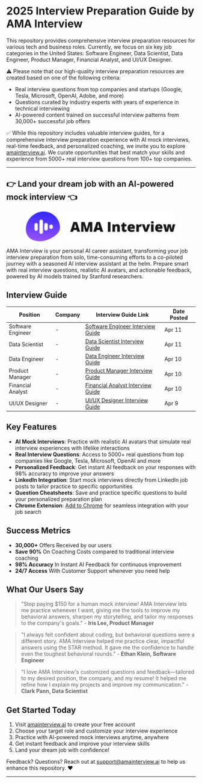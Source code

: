 # 2025 Interview Preparation Guide by AMA Interview

This repository provides comprehensive interview preparation resources for various tech and business roles. Currently, we focus on six key job categories in the United States: Software Engineer, Data Scientist, Data Engineer, Product Manager, Financial Analyst, and UI/UX Designer.

⚠️ Please note that our high-quality interview preparation resources are created based on one of the following criteria:

* Real interview questions from top companies and startups (Google, Tesla, Microsoft, OpenAI, Adobe, and more)
* Questions curated by industry experts with years of experience in technical interviewing
* AI-powered content trained on successful interview patterns from 30,000+ successful job offers

✅ While this repository includes valuable interview guides, for a comprehensive interview preparation experience with AI mock interviews, real-time feedback, and personalized coaching, we invite you to explore [amainterview.ai](https://www.amainterview.ai/). We curate opportunities that best match your skills and experience from 5000+ real interview questions from 100+ top companies.

---

## 👉 Land your dream job with an AI-powered mock interview 👈

<p align="center">
  <img src="./assets/Logo.svg" alt="AMA Interview Logo" width="400">
</p>

AMA Interview is your personal AI career assistant, transforming your job interview preparation from solo, time-consuming efforts to a co-piloted journey with a seasoned AI interview assistant at the helm. Prepare smart with real interview questions, realistic AI avatars, and actionable feedback, powered by AI models trained by Stanford researchers.


## Interview Guide

| Position | Company | Interview Guide Link | Date Posted |
|----------|---------|---------------------|-------------|
| Software Engineer | - | [Software Engineer Interview Guide](https://www.amainterview.ai/interview-guide/software-engineer) | Apr 11 |
| Data Scientist | - | [Data Scientist Interview Guide](https://www.amainterview.ai/interview-guide/data-scientist) | Apr 11 |
| Data Engineer | - | [Data Engineer Interview Guide](https://www.amainterview.ai/interview-guide/data-engineer) | Apr 10 |
| Product Manager | - | [Product Manager Interview Guide](https://www.amainterview.ai/interview-guide/product-manager) | Apr 10 |
| Financial Analyst | - | [Financial Analyst Interview Guide](https://www.amainterview.ai/interview-guide/financial-analyst) | Apr 10 |
| UI/UX Designer | - | [UI/UX Designer Interview Guide](https://www.amainterview.ai/interview-guide/UIUX-design) | Apr 9 |

## Key Features

* **AI Mock Interviews**: Practice with realistic AI avatars that simulate real interview experiences with lifelike interactions
* **Real Interview Questions**: Access to 5000+ real questions from top companies like Google, Tesla, Microsoft, OpenAI and more
* **Personalized Feedback**: Get instant AI feedback on your responses with 98% accuracy to improve your answers
* **LinkedIn Integration**: Start mock interviews directly from LinkedIn job posts to tailor practice to specific opportunities
* **Question Cheatsheets**: Save and practice specific questions to build your personalized preparation plan
* **Chrome Extension**: [Add to Chrome](https://chromewebstore.google.com/detail/ama-interview/hbloagoefkmoeejgiopklnaphpdkninb) for seamless integration with your job search

## Success Metrics

* **30,000+** Offers Received by our users
* **Save 90%** On Coaching Costs compared to traditional interview coaching
* **98% Accuracy** In Instant AI Feedback for continuous improvement
* **24/7 Access** With Customer Support whenever you need help

## What Our Users Say

> "Stop paying $150 for a human mock interview! AMA Interview lets me practice whenever I want, giving me the tools to improve my behavioral answers, sharpen my storytelling, and tailor my responses to the company's goals." - **Iris Lee, Product Manager**

> "I always felt confident about coding, but behavioral questions were a different story. AMA Interview helped me practice clear, impactful answers using the STAR method. It gave me the confidence to handle even the toughest behavioral rounds." - **Ethan Klein, Software Engineer**

> "I love AMA Interview's customized questions and feedback—tailored to my desired position, the company, and my resume! It helped me refine how I explain my projects and improve my communication." - **Clark Pann, Data Scientist**

## Get Started Today

1. Visit [amainterview.ai](https://www.amainterview.ai/) to create your free account
2. Choose your target role and customize your interview experience
3. Practice with AI-powered mock interviews anytime, anywhere
4. Get instant feedback and improve your interview skills
5. Land your dream job with confidence!

Feedback? Questions? Reach out at support@amainterview.ai to help us enhance this repository. ❤️

---

